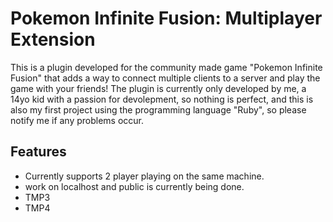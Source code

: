 # Pokemon Infinite Fusion: Multiplayer Extension

This is a plugin developed for the community made game "Pokemon Infinite Fusion" that adds a way to connect multiple clients to a server and play the game with your friends!
The plugin is currently only developed by me, a 14yo kid with a passion for devolepment, so nothing is perfect, and this is also my first project using the programming language "Ruby", so please notify me if any problems occur.


## Features

- Currently supports 2 player playing on the same machine.
- work on localhost and public is currently being done.
- TMP3
- TMP4

